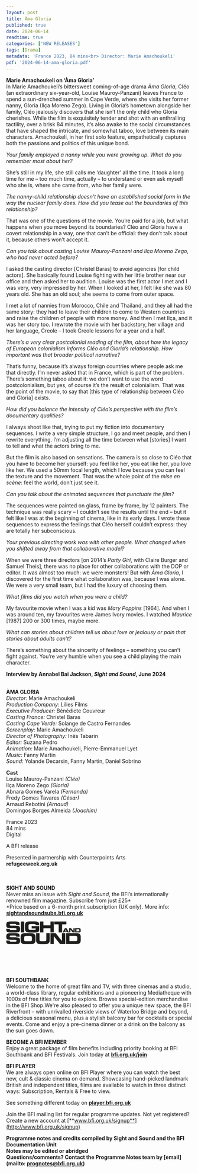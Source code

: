 ```yaml
---
layout: post
title: Àma Gloria
published: true
date: 2024-06-14
readtime: true
categories: ['NEW RELEASES']
tags: [Drama]
metadata: 'France 2023, 84 mins<br> Director: Marie Amachoukeli'
pdf: '2024-06-14-ama-gloria.pdf'
---
```


**Marie Amachoukeli on ‘Àma Gloria’**  
In Marie Amachoukeli’s bittersweet coming-of-age drama _Àma Gloria_, Cléo (an extraordinary six-year-old, Louise Mauroy-Panzani) leaves France to spend a sun-drenched summer in Cape Verde, where she visits her former nanny, Gloria (Ilça Moreno Zego). Living in Gloria’s hometown alongside her family, Cléo jealously discovers that she isn’t the only child who Gloria cherishes. While the film is exquisitely tender and shot with an enthralling tactility, over a brisk 84 minutes, it’s also awake to the social circumstances that have shaped the intricate, and somewhat taboo, love between its main characters. Amachoukeli, in her first solo feature, empathetically captures both the passions and politics of this unique bond.

_Your family employed a nanny while you were growing up. What do you remember most about her?_

She’s still in my life, she still calls me ‘daughter’ all the time. It took a long time for me – too much time, actually – to understand or even ask myself who she is, where she came from, who her family were.

_The nanny-child relationship doesn’t have an established social form in the way the nuclear family does. How did you tease out the boundaries of this relationship?_

That was one of the questions of the movie. You’re paid for a job, but what happens when you move beyond its boundaries? Cléo and Gloria have a covert relationship in a way, one that can’t be official: they don’t talk about it, because others won’t accept it.

_Can you talk about casting Louise Mauroy-Panzani and Ilça Moreno Zego, who had never acted before?_

I asked the casting director [Christel Baras] to avoid agencies [for child actors]. She basically found Louise fighting with her little brother near our office and then asked her to audition. Louise was the first actor I met and I was very, very impressed by her. When I looked at her, I felt like she was 80 years old. She has an old soul; she seems to come from outer space.

I met a lot of nannies from Morocco, Chile and Thailand, and they all had the same story: they had to leave their children to come to Western countries and raise the children of people with more money. And then I met Ilça, and it was her story too. I rewrote the movie with her backstory, her village and her language, Creole – I took Creole lessons for a year and a half.

_There’s a very clear postcolonial reading of the film, about how the legacy of European colonialism informs Cléo and Gloria’s relationship. How important was that broader political narrative?_

That’s funny, because it’s always foreign countries where people ask me that directly. I’m never asked that in France, which is part of the problem. There’s something taboo about it: we don’t want to use the word postcolonialism, but yes, of course it’s the result of colonialism. That was the point of the movie, to say that [this type of relationship between Cléo and Gloria] exists.

_How did you balance the intensity of Cléo’s perspective with the film’s documentary qualities?_

I always shoot like that, trying to put my fiction into documentary sequences. I write a very simple structure, I go and meet people, and then I rewrite everything. I’m adjusting all the time between what [stories] I want to tell and what the actors bring to me.

But the film is also based on sensations. The camera is so close to Cléo that you have to become her yourself: you feel like her, you eat like her, you love like her. We used a 50mm focal length, which I love because you can feel the texture and the movement. That was the whole point of the _mise en scène_: feel the world, don’t just see it.

_Can you talk about the animated sequences that punctuate the film?_

The sequences were painted on glass, frame by frame, by 12 painters. The technique was really scary – I couldn’t see the results until the end – but it felt like I was at the beginning of cinema, like in its early days. I wrote these sequences to express the feelings that Cléo herself couldn’t express: they are totally her subconscious.

_Your previous directing work was with other people. What changed when you shifted away from that collaborative model?_

When we were three directors [on 2014’s _Party Girl_, with Claire Burger and Samuel Theis], there was no place for other collaborations with the DOP or editor. It was almost too much: we were monsters! But with _Àma Gloria_, I discovered for the first time what collaboration was, because I was alone. We were a very small team, but I had the luxury of choosing them.

_What films did you watch when you were a child?_

My favourite movie when I was a kid was _Mary Poppins_ [1964]. And when I was around ten, my favourites were James Ivory movies. I watched _Maurice_ [1987] 200 or 300 times, maybe more.

_What can stories about children tell us about love or jealousy or pain that stories about adults can’t?_

There’s something about the sincerity of feelings – something you can’t fight against. You’re very humble when you see a child playing the main character.

**Interview by Annabel Bai Jackson, _Sight and Sound_, June 2024**
<br><br>

**ÀMA GLORIA**<br>
_Director:_ Marie Amachoukeli<br>
_Production Company:_ Lilies Films<br>
_Executive Producer:_ Bénédicte Couvreur<br>
_Casting France:_ Christel Baras<br>
_Casting Cape Verde:_ Solange de Castro Fernandes<br>
_Screenplay:_ Marie Amachoukeli<br>
_Director of Photography:_ Inès Tabarin<br>
_Editor:_ Suzana Pedro<br>
_Animation:_ Marie Amachoukeli,  Pierre-Emmanuel Lyet<br>
_Music:_ Fanny Martin<br>
_Sound:_ Yolande Decarsin, Fanny Martin,  Daniel Sobrino<br>

**Cast**<br>
Louise Mauroy-Panzani _(Cléo)_<br>
Ilça Moreno Zego _(Gloria)_<br>
Abnara Gomes Varela _(Fernanda)_<br>
Fredy Gomes Tavares _(César)_<br>
Arnaud Rebotini _(Arnaud)_<br>
Domingos Borges Almeida _(Joachim)_<br>

France 2023<br>
84 mins<br>
Digital

A BFI release

Presented in partnership with  Counterpoints Arts  
**refugeeweek.org.uk**<br>
<br><br>

**SIGHT AND SOUND**<br>
Never miss an issue with _Sight and Sound_, the BFI’s internationally renowned film magazine. Subscribe from just £25*<br>
*Price based on a 6-month print subscription (UK only). More info: [**sightandsoundsubs.bfi.org.uk**](https://sightandsoundsubs.bfi.org.uk/subscribe)

<img style="float: left;" src="/img/sight-and-sound.jpg" width="40%" height="40%"><br><br><br><br><br><br><br><br>

**BFI SOUTHBANK**  
Welcome to the home of great film and TV, with three cinemas and a studio, a world-class library, regular exhibitions and a pioneering Mediatheque with 1000s of free titles for you to explore. Browse special-edition merchandise in the BFI Shop.We&#39;re also pleased to offer you a unique new space, the BFI Riverfront – with unrivalled riverside views of Waterloo Bridge and beyond, a delicious seasonal menu, plus a stylish balcony bar for cocktails or special events. Come and enjoy a pre-cinema dinner or a drink on the balcony as the sun goes down.  

**BECOME A BFI MEMBER**  
Enjoy a great package of film benefits including priority booking at BFI Southbank and BFI Festivals. Join today at [**bfi.org.uk/join**](http://www.bfi.org.uk/join)  

**BFI PLAYER**  
 We are always open online on BFI Player where you can watch the best new, cult &amp; classic cinema on demand. Showcasing hand-picked landmark British and independent titles, films are available to watch in three distinct ways: Subscription, Rentals &amp; Free to view.  

See something different today on [**player.bfi.org.uk**](https://player.bfi.org.uk)  

Join the BFI mailing list for regular programme updates. Not yet registered? Create a new account at [**www.bfi.org.uk/signup**](http://www.bfi.org.uk/signup)

**Programme notes and credits compiled by Sight and Sound and the BFI Documentation Unit  
Notes may be edited or abridged  
Questions/comments? Contact the Programme Notes team by [email](mailto: prognotes@bfi.org.uk)**

<!--stackedit_data:
eyJoaXN0b3J5IjpbLTMyODY0NjkwMV19
-->